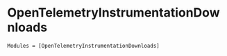 # OpenTelemetryInstrumentationDownloads

```@autodocs
Modules = [OpenTelemetryInstrumentationDownloads]
```